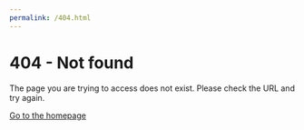 ```yaml
---
permalink: /404.html
---
```


# 404 - **Not found**

The page you are trying to access does not exist. Please check the URL and try again.

[Go to the homepage](https://DSJAS.github.io/)